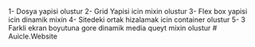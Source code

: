 1- Dosya yapisi olustur
2- Grid Yapisi icin mixin olustur
3- Flex box yapisi icin dinamik mixin
4- Sitedeki ortak hizalamak icin container olustur
5- 3 Farkli ekran boyutuna gore dinamik media queyt mixin olustur
#   A u i c l e . W e b s i t e  
 